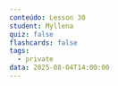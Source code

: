 ```yaml
---
conteúdo: Lesson 30
student: Myllena
quiz: false
flashcards: false
tags:
  - private
data: 2025-08-04T14:00:00
---
```

